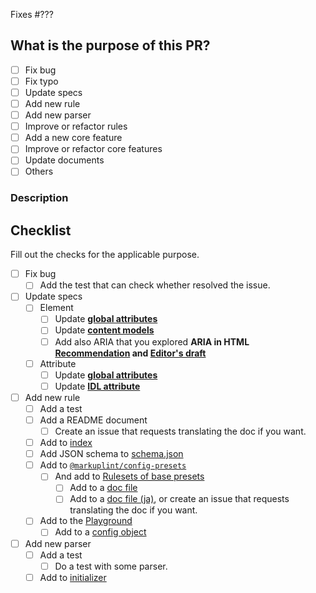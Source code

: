 Fixes #???

## What is the purpose of this PR?

- [ ] Fix bug
- [ ] Fix typo
- [ ] Update specs
- [ ] Add new rule
- [ ] Add new parser
- [ ] Improve or refactor rules
- [ ] Add a new core feature
- [ ] Improve or refactor core features
- [ ] Update documents
- [ ] Others

### Description

<!-- WRITE A DESCRIPTION -->

## Checklist

Fill out the checks for the applicable purpose.

- [ ] Fix bug
  - [ ] Add the test that can check whether resolved the issue.
- [ ] Update specs
  - [ ] Element
    - [ ] Update **[global attributes](https://github.com/markuplint/markuplint/blob/main/packages/%40markuplint/html-spec/src/spec-common.attributes.json)**
    - [ ] Update **[content models](https://github.com/markuplint/markuplint/blob/main/packages/%40markuplint/html-spec/src/spec-common.contents.json)**
    - [ ] Add also ARIA that you explored **ARIA in HTML [Recommendation](https://www.w3.org/TR/html-aria/) and [Editor's draft](https://w3c.github.io/html-aria/)**
  - [ ] Attribute
    - [ ] Update **[global attributes](https://github.com/markuplint/markuplint/blob/main/packages/%40markuplint/html-spec/src/spec-common.attributes.json)**
    - [ ] Update **[IDL attribute](https://github.com/markuplint/markuplint/blob/main/packages/%40markuplint/parser-utils/src/idl-attributes.ts)**
- [ ] Add new rule
  - [ ] Add a test
  - [ ] Add a README document
    - [ ] Create an issue that requests translating the doc if you want.
  - [ ] Add to [index](https://github.com/markuplint/markuplint/blob/main/packages/%40markuplint/rules/src/index.ts)
  - [ ] Add JSON schema to [schema.json](https://github.com/markuplint/markuplint/blob/main/packages/%40markuplint/rules/schema.json)
  - [ ] Add to [`@markuplint/config-presets`](https://github.com/markuplint/markuplint/tree/main/packages/%40markuplint/config-presets)
    - [ ] And add to [Rulesets of base presets](https://markuplint.dev/docs/guides/presets#rulesets-of-base-presets)
      - [ ] Add to a [doc file](https://github.com/markuplint/markuplint/blob/main/website/docs/guides/presets.md)
      - [ ] Add to a [doc file (ja)](https://github.com/markuplint/markuplint/blob/main/website/i18n/ja/docusaurus-plugin-content-docs/current/guides/presets.md), or create an issue that requests translating the doc if you want.
  - [ ] Add to the [Playground](https://playground.markuplint.dev/)
    - [ ] Add to a [config object](https://github.com/markuplint/markuplint/blob/main/playground/src/ml-playground-home.svelte)
- [ ] Add new parser
  - [ ] Add a test
    - [ ] Do a test with some parser.
  - [ ] Add to [initializer](https://github.com/markuplint/markuplint/blob/main/packages/markuplint/src/cli/init/index.ts)
